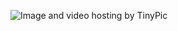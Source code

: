 
<img src="http://i61.tinypic.com/2lo2hki.jpg" border="0" alt="Image and video hosting by TinyPic"></a>


